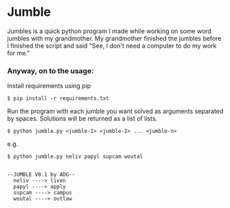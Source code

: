 # Jumble

Jumbles is a quick python program I made while working on some word jumbles with my grandmother.
My grandmother finished the jumbles before I finished the script and said "See, I don't need a computer to do my work for me."

### Anyway, on to the usage:

Install requirements using pip
    
    $ pip install -r requirements.txt
    
Run the program with each jumble you want solved as arguments separated by spaces.  Solutions will be returned as a list of lists.

    $ python jumble.py <jumble-1> <jumble-2> ... <jumble-n>
e.g.

    $ python jumble.py neliv papyl supcam woutal


    --JUMBLE V0.1 by ADG--
      neliv ----> liven
      papyl ----> apply
      supcam ----> campus
      woutal ----> outlaw



